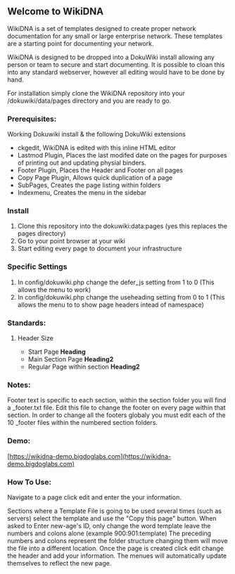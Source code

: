 ## Welcome to WikiDNA

WikiDNA is a set of templates designed to create proper network documentation for any small or large enterprise network.  These templates are a starting point for documenting your network.  

WikiDNA is designed to be dropped into a DokuWiki install allowing any person or team to secure and start documenting.  It is possible to cloan this into any standard webserver, however all editing would have to be done by hand.

For installation simply clone the WikiDNA repository into your /dokuwiki/data/pages directory and you are ready to go.

### Prerequisites:
Working Dokuwiki install & the following DokuWiki extensions
  - ckgedit, WikiDNA is edited with this inline HTML editor
  - Lastmod Plugin, Places the last modifed date on the pages for purposes of printing out and updating physial binders.
  - Footer Plugin, Places the Header and Footer on all pages
  - Copy Page Plugin, Allows quick duplication of a page
  - SubPages, Creates the page listing within folders
  - Indexmenu, Creates the menu in the sidebar

### Install
1. Clone this repository into the dokuwiki:data:pages (yes this replaces the pages directory)
2. Go to your point browser at your wiki
3. Start editing every page to document your infrastructure

### Specific Settings
1.  In config/dokuwiki.php change the defer_js setting from 1 to 0 (This allows the menu to work)
2.  In config/dokuwiki.php change the useheading setting from 0 to 1 (This allows the menu to to show page headers intead of namespace)

### Standards:
1. Header Size
	
	- Start Page **Heading**	
	- Main Section Page **Heading2**	
	- Regular Page within section **Heading2**
  
### Notes:
Footer text is specific to each section, within the section folder you will find a _footer.txt file.  Edit this file to change the footer on every page within that section.  In order to change all the footers globaly you must edit each of the 10 _footer files within the numbered section folders.

### Demo:
[https://wikidna-demo.bigdoglabs.com](https://wikidna-demo.bigdoglabs.com)

### How To Use:
Navigate to a page click edit and enter the your information.

Sections where a Template File is going to be used several times (such as servers) select the template and use the "Copy this page" button.  When asked to Enter new-age's ID, only change the word template leave the numbers and colons alone (example 900:901:template) The preceding numbers and colons represent the folder structure changing them will move the file into a different location.  Once the page is created click edit change the header and add your information.  The menues will automatically update themselves to reflect the new page.
